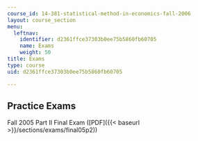 ```yaml
---
course_id: 14-381-statistical-method-in-economics-fall-2006
layout: course_section
menu:
  leftnav:
    identifier: d2361ffce37303b0ee75b5860fb60705
    name: Exams
    weight: 50
title: Exams
type: course
uid: d2361ffce37303b0ee75b5860fb60705

---
```


Practice Exams
--------------

Fall 2005 Part II Final Exam ([PDF]({{< baseurl >}}/sections/exams/final05p2))